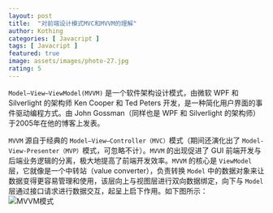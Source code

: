 ```yaml
---
layout: post
title:  "对前端设计模式MVC和MVVM的理解"
author: Kothing
categories: [ Javacript ]
tags: [ Javacript ]
featured: true
image: assets/images/photo-27.jpg
rating: 5
---
```


`Model–View–ViewModel(MVVM)` 是一个软件架构设计模式，由微软 WPF 和 Silverlight 的架构师 Ken Cooper 和 Ted Peters 开发，是一种简化用户界面的事件驱动编程方式。由 John Gossman（同样也是 WPF 和 Silverlight 的架构师）于2005年在他的博客上发表。

`MVVM` 源自于经典的 `Model–View–Controller（MVC）`模式（期间还演化出了 `Model-View-Presenter（MVP）`模式，可忽略不计）。`MVVM` 的出现促进了 GUI 前端开发与后端业务逻辑的分离，极大地提高了前端开发效率。`MVVM` 的核心是 `ViewModel` 层，它就像是一个中转站（value converter），负责转换 `Model` 中的数据对象来让数据变得更容易管理和使用，该层向上与视图层进行双向数据绑定，向下与 `Model` 层通过接口请求进行数据交互，起呈上启下作用。如下图所示：  
![MVVM模式](https://pic4.zhimg.com/80/v2-79a53661385d0eda74a4306700e52417_720w.jpg 'MVVM模式') 
